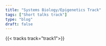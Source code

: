 ```yaml
---
title: "Systems Biology/Epigenetics Track"
tags: ["Short talks track"]
type: "blog"
draft: false
---
```


{{< tracks track="track1">}}


